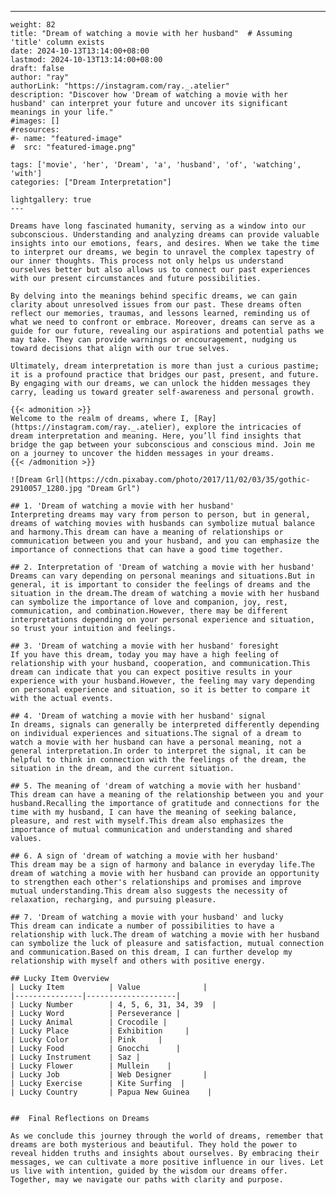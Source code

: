---
    weight: 82
    title: "Dream of watching a movie with her husband"  # Assuming 'title' column exists
    date: 2024-10-13T13:14:00+08:00
    lastmod: 2024-10-13T13:14:00+08:00
    draft: false
    author: "ray"
    authorLink: "https://instagram.com/ray._.atelier"
    description: "Discover how 'Dream of watching a movie with her husband' can interpret your future and uncover its significant meanings in your life."
    #images: []
    #resources:
    #- name: "featured-image"
    #  src: "featured-image.png"
    
    tags: ['movie', 'her', 'Dream', 'a', 'husband', 'of', 'watching', 'with']
    categories: ["Dream Interpretation"]
    
    lightgallery: true
    ---
    
    Dreams have long fascinated humanity, serving as a window into our subconscious. Understanding and analyzing dreams can provide valuable insights into our emotions, fears, and desires. When we take the time to interpret our dreams, we begin to unravel the complex tapestry of our inner thoughts. This process not only helps us understand ourselves better but also allows us to connect our past experiences with our present circumstances and future possibilities.
    
    By delving into the meanings behind specific dreams, we can gain clarity about unresolved issues from our past. These dreams often reflect our memories, traumas, and lessons learned, reminding us of what we need to confront or embrace. Moreover, dreams can serve as a guide for our future, revealing our aspirations and potential paths we may take. They can provide warnings or encouragement, nudging us toward decisions that align with our true selves.
    
    Ultimately, dream interpretation is more than just a curious pastime; it is a profound practice that bridges our past, present, and future. By engaging with our dreams, we can unlock the hidden messages they carry, leading us toward greater self-awareness and personal growth.
    
    {{< admonition >}}
    Welcome to the realm of dreams, where I, [Ray](https://instagram.com/ray._.atelier), explore the intricacies of dream interpretation and meaning. Here, you’ll find insights that bridge the gap between your subconscious and conscious mind. Join me on a journey to uncover the hidden messages in your dreams.
    {{< /admonition >}}
    
    ![Dream Grl](https://cdn.pixabay.com/photo/2017/11/02/03/35/gothic-2910057_1280.jpg "Dream Grl")
    
    ## 1. 'Dream of watching a movie with her husband'
    Interpreting dreams may vary from person to person, but in general, dreams of watching movies with husbands can symbolize mutual balance and harmony.This dream can have a meaning of relationships or communication between you and your husband, and you can emphasize the importance of connections that can have a good time together.
    
    ## 2. Interpretation of 'Dream of watching a movie with her husband'
    Dreams can vary depending on personal meanings and situations.But in general, it is important to consider the feelings of dreams and the situation in the dream.The dream of watching a movie with her husband can symbolize the importance of love and companion, joy, rest, communication, and combination.However, there may be different interpretations depending on your personal experience and situation, so trust your intuition and feelings.
    
    ## 3. 'Dream of watching a movie with her husband' foresight
    If you have this dream, today you may have a high feeling of relationship with your husband, cooperation, and communication.This dream can indicate that you can expect positive results in your experience with your husband.However, the feeling may vary depending on personal experience and situation, so it is better to compare it with the actual events.
    
    ## 4. 'Dream of watching a movie with her husband' signal
    In dreams, signals can generally be interpreted differently depending on individual experiences and situations.The signal of a dream to watch a movie with her husband can have a personal meaning, not a general interpretation.In order to interpret the signal, it can be helpful to think in connection with the feelings of the dream, the situation in the dream, and the current situation.
    
    ## 5. The meaning of 'dream of watching a movie with her husband'
    This dream can have a meaning of the relationship between you and your husband.Recalling the importance of gratitude and connections for the time with my husband, I can have the meaning of seeking balance, pleasure, and rest with myself.This dream also emphasizes the importance of mutual communication and understanding and shared values.
    
    ## 6. A sign of 'dream of watching a movie with her husband'
    This dream may be a sign of harmony and balance in everyday life.The dream of watching a movie with her husband can provide an opportunity to strengthen each other's relationships and promises and improve mutual understanding.This dream also suggests the necessity of relaxation, recharging, and pursuing pleasure.
    
    ## 7. 'Dream of watching a movie with your husband' and lucky
    This dream can indicate a number of possibilities to have a relationship with luck.The dream of watching a movie with her husband can symbolize the luck of pleasure and satisfaction, mutual connection and communication.Based on this dream, I can further develop my relationship with myself and others with positive energy.
    
    ## Lucky Item Overview
    | Lucky Item          | Value              |
    |---------------|--------------------|
    | Lucky Number        | 4, 5, 6, 31, 34, 39  |
    | Lucky Word          | Perseverance |
    | Lucky Animal        | Crocodile |
    | Lucky Place         | Exhibition     |
    | Lucky Color         | Pink     |
    | Lucky Food          | Gnocchi      |
    | Lucky Instrument    | Saz |
    | Lucky Flower        | Mullein    |
    | Lucky Job           | Web Designer       |
    | Lucky Exercise      | Kite Surfing  |
    | Lucky Country       | Papua New Guinea    |
    
    
    ##  Final Reflections on Dreams
    
    As we conclude this journey through the world of dreams, remember that dreams are both mysterious and beautiful. They hold the power to reveal hidden truths and insights about ourselves. By embracing their messages, we can cultivate a more positive influence in our lives. Let us live with intention, guided by the wisdom our dreams offer. Together, may we navigate our paths with clarity and purpose.
    